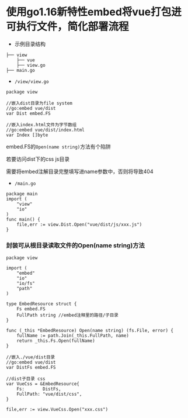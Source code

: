 # 使用go1.16新特性embed将vue打包进可执行文件，简化部署流程

- 示例目录结构

```
├── view
    ├── vue
    ├── view.go
├── main.go
```

- `/view/view.go`

```golang
package view

//嵌入dist目录为file system
//go:embed vue/dist
var Dist embed.FS

//嵌入index.html文件为字节数组
//go:embed vue/dist/index.html
var Index []byte
```

embed.FS的`Open(name string)`方法有个陷阱

若要访问dist下的css js目录

需要将embed注解目录完整填写进name参数中，否则将导致404

- `/main.go`

```golang
package main
import (
	"view"
	"io"
)
func main() {
    file,err := view.Dist.Open("vue/dist/js/xxx.js")
}
```


### 封装可从根目录读取文件的Open(name string)方法
```golang
package view

import (
	"embed"
	"io"
	"io/fs"
	"path"
)

type EmbedResource struct {
	Fs embed.FS
	FullPath string //embed注释里的路径/子目录
}

func (_this *EmbedResource) Open(name string) (fs.File, error) {
	fullName := path.Join(_this.FullPath, name)
	return _this.Fs.Open(fullName)
}

//嵌入./vue/dist目录
//go:embed vue/dist
var DistFs embed.FS

//dist子目录 css
var VueCss = &EmbedResource{
	Fs:       DistFs,
	FullPath: "vue/dist/css",
}
```

```golang
file,err := view.VueCss.Open("xxx.css")
```
